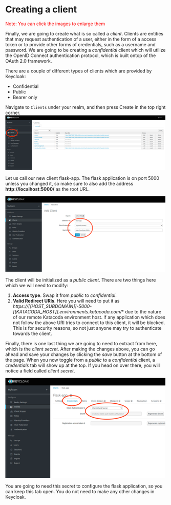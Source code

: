 # Creating a client

<span style="color:red">Note: You can click the images to enlarge them</span>

Finally, we are going to create what is so called a *client*. Clients are entities that may request authentication of a user, either in the form of a access token or to provide other forms of credentials, such as a username and password. We are going to be creating a *confidential* client which will utilize the OpenID Connect authentication protocol, which is built ontop of the OAuth 2.0 framework. 

There are a couple of different types of clients which are provided by Keycloak:

* Confidential
* Public
* Bearer only

Navigate to `Clients` under your realm, and then press Create in the top right corner.
<img src="https://github.com/wska/Katakoda-scenarios/blob/main/secure-api-endpoint-using-keycloak/img/10.png?raw=true" width="500">

Let us call our new client flask-app. The flask application is on port 5000 unless you changed it, so make sure to also add the address **http://localhost:5000/** as the root URL. 

<img src="https://github.com/wska/Katakoda-scenarios/blob/main/secure-api-endpoint-using-keycloak/img/11.png?raw=true" width="500">

The client will be initialized as a *public client*. There are two things here which we will need to modify:

1. **Access type**. Swap it from *public* to *confidential*.
2. **Valid Redirect URls**. Here you will need to put it as *https://[[HOST_SUBDOMAIN]]-5000-[[KATACODA_HOST]].environments.katacoda.com/*\* due to the nature of our remote Katacoda environment host. if any application which does not follow the above URl tries to connect to this client, it will be blocked. This is for security reasons, so not just anyone may try to authenticate towards the client.

Finally, there is one last thing we are going to need to extract from here, which is the *client secret*. After making the changes above, you can go ahead and save your changes by clicking the *save* button at the bottom of the page. When you now toggle from a *public* to a *confidential* client, a *credentials* tab will show up at the top. If you head on over there, you will notice a field called *client secret*. 

<img src="https://github.com/wska/Katakoda-scenarios/blob/main/secure-api-endpoint-using-keycloak/img/13.png?raw=true" width="500">

You are going to need this secret to configure the flask application, so you can keep this tab open. You do not need to make any other changes in Keycloak.